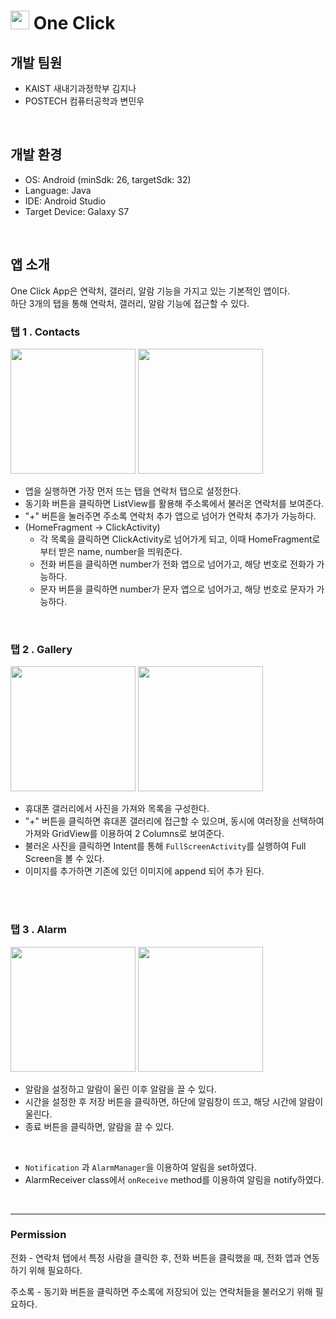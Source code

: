 # <image src="./app/src/main/res/drawable/icon.png" width="30"/> One Click

## 개발 팀원
- KAIST 새내기과정학부 김지나
- POSTECH 컴퓨터공학과 변민우

<br>

## 개발 환경
- OS: Android (minSdk: 26, targetSdk: 32)
- Language: Java
- IDE: Android Studio
- Target Device: Galaxy S7


<br>

## 앱 소개
One Click App은 연락처, 갤러리, 알람 기능을 가지고 있는 기본적인 앱이다. <br>
하단 3개의 탭을 통해 연락처, 갤러리, 알람 기능에 접근할 수 있다.
<br>

### 탭 1 . Contacts
<div>
<image src="./app/src/main/res/drawable/tab_phone_1.jpg" width="200"/>
<image src="./app/src/main/res/drawable/tab_phone2.jpg" width="200"/>
</div>


+ 앱을 실행하면 가장 먼저 뜨는 탭을 연락처 탭으로 설정한다.
+ 동기화 버튼을 클릭하면 ListView를 활용해 주소록에서 불러온 연락처를 보여준다.
+ "+" 버튼을 눌러주면 주소록 연락처 추가 앱으로 넘어가 연락처 추가가 가능하다.
+ (HomeFragment -> ClickActivity)
  + 각 목록을 클릭하면 ClickActivity로 넘어가게 되고, 이때 HomeFragment로부터 받은 name, number을 띄워준다.
  + 전화 버튼을 클릭하면 number가 전화 앱으로 넘어가고, 해당 번호로 전화가 가능하다.
  + 문자 버튼을 클릭하면 number가 문자 앱으로 넘어가고, 해당 번호로 문자가 가능하다.

<br>

### 탭 2 . Gallery
<div>
<image src="./app/src/main/res/drawable/tab_gallery_1.jpg" width="200"/>
<image src="./app/src/main/res/drawable/tab_fullscreen.jpg" width="200"/>
</div>


- 휴대폰 갤러리에서 사진을 가져와 목록을 구성한다.
- "+" 버튼을 클릭하면 휴대폰 갤러리에 접근할 수 있으며, 동시에 여러장을 선택하여 가져와 GridView를 이용하여 2 Columns로 보여준다.
- 불러온 사진을 클릭하면 Intent를 통해 `FullScreenActivity`를 실행하여 Full Screen을 볼 수 있다.
- 이미지를 추가하면 기존에 있던 이미지에 append 되어 추가 된다.
<br>
 

<br>

### 탭 3 . Alarm
<div>
<image src="./app/src/main/res/drawable/tab_alarm.jpg" width="200"/>
<image src="./app/src/main/res/drawable/alarm_check.jpg" width="200"/>
</div>

- 알람을 설정하고 알람이 울린 이후 알람을 끌 수 있다.
- 시간을 설정한 후 저장 버튼을 클릭하면, 하단에 알림창이 뜨고, 해당 시간에 알람이 울린다.
- 종료 버튼을 클릭하면, 알람을 끌 수 있다.

<br>

- `Notification` 과 `AlarmManager`을 이용하여 알림을 set하였다.
- AlarmReceiver class에서 `onReceive` method를 이용하여 알림을 notify하였다.

<br>


* * *
### Permission

전화 - 연락처 탭에서 특정 사람을 클릭한 후, 전화 버튼을 클릭했을 때, 전화 앱과 연동하기 위해 필요하다.
<br>


주소록 - 동기화 버튼을 클릭하면 주소록에 저장되어 있는 연락처들을 불러오기 위해 필요하다.

